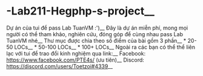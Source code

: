 # -Lab211-Hegphp-s-project__
Dự án của tui để pass Lab TuanVM :')__
Đây là dự án miễn phí, mong mọi người có thể tham khảo, nghiên cứu, đóng góp để cùng nhau pass Lab TuanVM nhé__
Thư mục được chia theo số điểm của bài gồm 3 phần__
    * 20-50 LOCs__
    * 50-100 LOCs__
    * 100+ LOCs__
Ngoài ra các bạn có thể thể liên lạc với tui để trao đổi kinh nghiệm qua link:__
Facebook: https://www.facebook.com/PTE4s/ (ưu tiên)__
Discord: https://discord.com/users/Toetzoi#4339__
